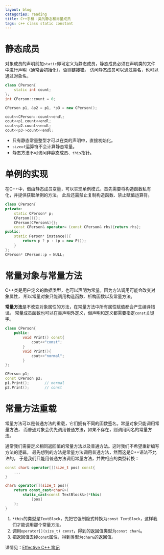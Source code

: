 ```yaml
---
layout: blog 
categories: reading
title: C++手稿：类的静态和常量成员
tags: c++ class static constant
---
```


# 静态成员

对象成员的声明前加`static`即可定义为静态成员，静态成员必须在声明类的文件中进行声明（通常会初始化），否则链接错。
访问静态成员可以通过类名，也可以通过对象名。

```cpp
class CPerson{
    static int count;
};
int CPerson::count = 0;

CPerson p1, &p2 = p1, *p3 = new CPerson();

cout<<CPerson::count<<endl;
cout<<p1.count<<endl;
cout<<p2.count<<endl;
cout<<p3->count<<endl;
```

* 只有静态常量整型才可以在类的声明中，直接初始化。
* `sizeof`运算符不会计算静态常量。
* 静态方法不可访问非静态成员、`this`指针。

# 单例的实现

在C++中，借由静态成员变量，可以实现单例模式。首先需要将构造函数私有化，并提供获取单例的方法。
此后还需禁止复制构造函数、禁止赋值运算符。

```cpp
class CPerson{
private:
    static CPerson* p;
    CPerson(){};
    CPerson(CPerson&){};
    const CPerson& operator= (const CPerson& rhs){return rhs};
public:
    static Person* instance(){
        return p ? p : (p = new P());
    }
};
CPerson* CPerson::p = NULL;
```

<!--more-->

# 常量对象与常量方法

C++类是用户定义的数据类型，也可以声明为常量。因为方法调用可能会改变对象属性，
所以常量对象只能调用构造函数、析构函数以及常量方法。

**常量方法**是不改变对象属性的方法，在常量方法中所有属性赋值都会产生编译错误。
常量成员函数也可以在类声明外定义，但声明和定义都需要指定`const`关键字。

```cpp
class CPerson{
    public:
        void Print() const{
            cout<<"const";
        }
        void Print(){
            cout<<"normal";
        }
};

CPerson p1;
const CPerson p2;
p1.Print();       // normal
p2.Print();       // const
```

# 常量方法重载

常量方法可以是普通方法的重载，它们拥有不同的函数签名。常量对象只能调用常量方法，
而普通对象会优先调用普通方法，如果不存在，则调用同名的常量方法。

通常我们需要定义相同返回值的常量方法以及普通方法。这时我们不希望重新编写方法的逻辑。
最先想到的方法是常量方法调用普通方法，然而这是C++语法不允许的。
于是我们只能用普通方法调用常量方法，并做相应的类型转换：

```cpp
const char& operator[](size_t pos) const{
    ...
}

char& operator[](size_t pos){
    return const_cast<char&>(
        static_cast<const TextBlock&>(*this)
            [pos]   
    );
}
```

1. `*this`的类型是`TextBlock`，先把它强制隐式转换为`const TextBlock`，这样我们才能调用那个常量方法。
2. 调用`operator[](size_t) const`，得到的返回值类型为`const char&`。
3. 把返回值去掉`const`属性，得到类型为`char&`的返回值。

详情见：[Effective C++ 笔记](/reading/effective-cpp.html)